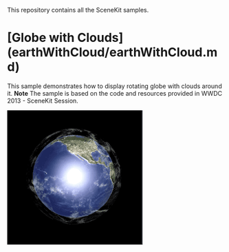 This repository contains all the SceneKit samples.

# [Globe with Clouds] (earthWithCloud/earthWithCloud.md)
This sample demonstrates how to display rotating globe with clouds around it.
**Note** The sample is based on the code and resources provided in WWDC 2013 - SceneKit Session.

![output image ](https://github.com/shakirali/scenekitResources/blob/master/GlobeWithClouds.gif)
